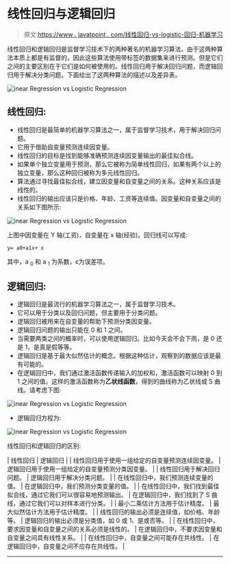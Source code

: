 # 线性回归与逻辑回归

> 原文:[https://www . javatpoint . com/线性回归-vs-logistic-回归-机器学习](https://www.javatpoint.com/linear-regression-vs-logistic-regression-in-machine-learning)

线性回归和逻辑回归是监督学习技术下的两种著名的机器学习算法。由于这两种算法本质上都是有监督的，因此这些算法使用带标签的数据集来进行预测。但是它们之间的主要区别在于它们是如何被使用的。线性回归用于解决回归问题，而逻辑回归用于解决分类问题。下面给出了这两种算法的描述以及差异表。

![inear Regression vs Logistic Regression](../Images/421b5b7cfdb9bfe4909c1ec596a5e1d4.png)

## 线性回归:

*   线性回归是最简单的机器学习算法之一，属于监督学习技术，用于解决回归问题。
*   它用于借助自变量预测连续因变量。
*   线性回归的目标是找到能够准确预测连续因变量输出的最佳拟合线。
*   如果单个独立变量用于预测，那么它被称为简单线性回归，如果有两个以上的独立变量，那么这种回归被称为多元线性回归。
*   算法通过寻找最佳拟合线，建立因变量和自变量之间的关系。这种关系应该是线性的。
*   线性回归的输出应该只是价格、年龄、工资等连续值。因变量和自变量之间的关系如下图所示:

![inear Regression vs Logistic Regression](../Images/4eae03fac8fb1406dae812b255fe4bdc.png)

上图中因变量在 Y 轴(工资)，自变量在 x 轴(经验)。回归线可以写成:

```
y= a0+a1x+ ε

```

其中，a <sub>0</sub> 和 a <sub>1</sub> 为系数，ε为误差项。

## 逻辑回归:

*   逻辑回归是最流行的机器学习算法之一，属于监督学习技术。
*   它可以用于分类以及回归问题，但主要用于分类问题。
*   逻辑回归被用来在自变量的帮助下预测分类因变量。
*   逻辑回归问题的输出只能在 0 和 1 之间。
*   当需要两类之间的概率时，可以使用逻辑回归。比如今天会不会下雨，是 0 还是 1，是真是假等等。
*   逻辑回归是基于最大似然估计的概念。根据这种估计，观察到的数据应该是最有可能的。
*   在逻辑回归中，我们通过激活函数传递输入的加权和，激活函数可以映射 0 到 1 之间的值。这样的激活函数称为**乙状线函数**，得到的曲线称为乙状线或 S 曲线。请考虑下图:

![inear Regression vs Logistic Regression](../Images/358914bb0dce29dfe9fa7a147525b694.png)

*   逻辑回归方程为:

![inear Regression vs Logistic Regression](../Images/d2f531cd3aa23161e2d89ddc5ae74486.png)

线性回归和逻辑回归的区别:

| 线性回归 | 逻辑回归 |
| 线性回归用于使用一组给定的自变量预测连续因变量。 | 逻辑回归用于使用一组给定的自变量预测分类因变量。 |
| 线性回归用于解决回归问题。 | 逻辑回归用于解决分类问题。 |
| 在线性回归中，我们预测连续变量的值。 | 在逻辑回归中，我们预测分类变量的值。 |
| 在线性回归中，我们找到最佳拟合线，通过它我们可以很容易地预测输出。 | 在逻辑回归中，我们找到了 S 曲线，通过它我们可以对样本进行分类。 |
| 最小二乘估计方法用于估计精度。 | 最大似然估计方法用于估计精度。 |
| 线性回归的输出必须是连续值，如价格、年龄等。 | 逻辑回归的输出必须是分类值，如 0 或 1、是或否等。 |
| 在线性回归中，要求因变量和自变量之间的关系必须是线性的。 | 在逻辑回归中，不要求因变量和自变量之间具有线性关系。 |
| 在线性回归中，自变量之间可能存在共线性。 | 在逻辑回归中，自变量之间不应存在共线性。 |

* * *